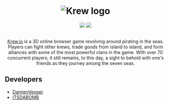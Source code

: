 <h1 align="center">
    <img src="https://krew.io/assets/img/logos/logo.png" alt="Krew logo" />
</h1>

<!-- Social Badges -->
<div align="center">
    <a href="https://discord.gg/KsDXQAH9Z2"><img src="https://img.shields.io/badge/discord-%235865F2?style=for-the-badge&logo=discord&logoColor=white" /></a>
    <a href="https://reddit.com/r/krewio"><img src="https://img.shields.io/badge/reddit-%23FF4500?style=for-the-badge&logo=reddit&logoColor=white"></a>
</div>
<br />

<!-- Description -->
<p align="center">
    <a href="https://krew.io">Krew.io</a> is a 3D online browser game revolving around pirating in the seas. Players can fight other krews, trade goods from island to island, and form alliances with some of the most powerful clans in the game. With over 70 concurrent players, it still remains, to this day, a sight to behold with one's friends as they journey among the seven seas.
</p>

## Developers
 - [DamienVesper](https://github.com/DamienVesper)
 - [ITSDABOMB](https://github.com/Itsdabombgit)
